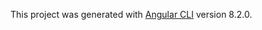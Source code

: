 This project was generated with [Angular CLI](https://github.com/angular/angular-cli) version 8.2.0.